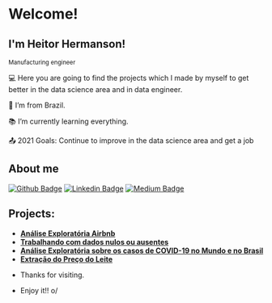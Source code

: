 # Welcome!

## I'm Heitor Hermanson!

 <sub>Manufacturing engineer </sub>

:computer:  Here you are going to find the projects which I made by myself to get better in the data science area and in data engineer.

:house_with_garden: I’m from Brazil.

:books: I’m currently learning everything.

:outbox_tray: 2021 Goals: Continue to improve in the data science area and get a job


## About me

[![Github Badge](https://img.shields.io/badge/-Github-000?style=flat-square&logo=Github&logoColor=white&link=https://github.com/heitor-eng)](https://github.com/heitor-eng) [![Linkedin Badge](https://img.shields.io/badge/-LinkedIn-blue?style=flat-square&logo=Linkedin&logoColor=white&link=https://www.linkedin.com/in/heitor-campos-02770734/)](https://www.linkedin.com/in/heitor-campos-02770734/) [![Medium Badge](https://img.shields.io/badge/Medium-12100E?style=for-the-badge&logo=medium&logoColor=white&link=https://heitorhermanson.medium.com/)](https://heitorhermanson.medium.com/) 


## Projects:

* **[Análise Exploratória Airbnb](https://github.com/heitor-eng/H_data_science/blob/master/An%C3%A1lise_dos_Dados_do_Airbnb_Cidade_Rio_de_Janeiro.ipynb)**
* **[Trabalhando com dados nulos ou ausentes](https://github.com/heitor-eng/H_data_science/blob/master/Estudo_de_dados_sobre_a_Viol%C3%AAncia_no_Rio_de_Janeiro.ipynb)**
* **[Análise Exploratória sobre os casos de COVID-19 no Mundo e no Brasil](https://github.com/heitor-eng/H_Data_Science/blob/master/Brasil_Covid_19_Projeto.ipynb)**
* **[Extração do Preço do Leite](https://github.com/heitor-eng/H_Data_Science/blob/master/Web_Scraping_da_cota%C3%A7%C3%A3o_do_Leite.ipynb)**


- Thanks for visiting.

- Enjoy it!! o/
